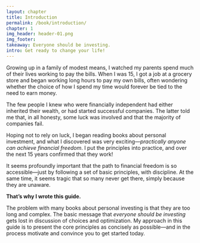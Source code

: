 ```yaml
---
layout: chapter
title: Introduction
permalink: /book/introduction/
chapter: 1
img_header: header-01.png
img_footer:
takeaway: Everyone should be investing.
intro: Get ready to change your life!
---
```


Growing up in a family of modest means, I watched my parents spend much of their lives working to pay the bills. When I was 15, I got a job at a grocery store and began working long hours to pay my own bills, often wondering whether the choice of how I spend my time would forever be tied to the need to earn money.

The few people I knew who were financially independent had either inherited their wealth, or had started successful companies. The latter told me that, in all honesty, some luck was involved and that the majority of companies fail.

Hoping not to rely on luck, I began reading books about personal investment, and what I discovered was very exciting—*practically anyone can achieve financial freedom*. I put the principles into practice, and over the next 15 years confirmed that they work!

It seems profoundly important that the path to financial freedom is so accessible—just by following a set of basic principles, with discipline. At the same time, it seems tragic that so many never get there, simply because they are unaware.

**That’s why I wrote this guide.**

The problem with many books about personal investing is that they are too long and complex. The basic message that *everyone should be investing* gets lost in discussion of choices and optimization. My approach in this guide is to present the core principles as concisely as possible—and in the process motivate and convince you to get started today.